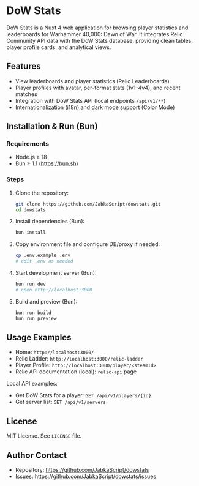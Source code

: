# DoW Stats

DoW Stats is a Nuxt 4 web application for browsing player statistics and leaderboards for Warhammer 40,000: Dawn of War. It integrates Relic Community API data with the DoW Stats database, providing clean tables, player profile cards, and analytical views.

## Features

- View leaderboards and player statistics (Relic Leaderboards)
- Player profiles with avatar, per-format stats (1v1–4v4), and recent matches
- Integration with DoW Stats API (local endpoints `/api/v1/**`)
- Internationalization (i18n) and dark mode support (Color Mode)

## Installation & Run (Bun)

### Requirements

- Node.js ≥ 18
- Bun ≥ 1.1 (https://bun.sh)

### Steps

1. Clone the repository:
   ```bash
   git clone https://github.com/JabkaScript/dowstats.git
   cd dowstats
   ```
2. Install dependencies (Bun):
   ```bash
   bun install
   ```
3. Copy environment file and configure DB/proxy if needed:
   ```bash
   cp .env.example .env
   # edit .env as needed
   ```
4. Start development server (Bun):
   ```bash
   bun run dev
   # open http://localhost:3000
   ```
5. Build and preview (Bun):
   ```bash
   bun run build
   bun run preview
   ```

## Usage Examples

- Home: `http://localhost:3000/`
- Relic Ladder: `http://localhost:3000/relic-ladder`
- Player Profile: `http://localhost:3000/player/<steamId>`
- Relic API documentation (local): `relic-api` page

Local API examples:

- Get DoW Stats for a player: `GET /api/v1/players/{id}`
- Get server list: `GET /api/v1/servers`

## License

MIT License. See `LICENSE` file.

## Author Contact

- Repository: https://github.com/JabkaScript/dowstats
- Issues: https://github.com/JabkaScript/dowstats/issues